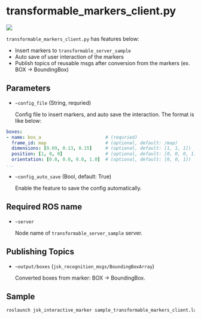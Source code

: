 # transformable_markers_client.py

![](images/transformable_markers_client.gif)

`transformable_markers_client.py` has features below:

- Insert markers to `transformable_server_sample`
- Auto save of user interaction of the markers
- Publish topics of reusable msgs after conversion from the markers (ex. BOX -> BoundingBox)


## Parameters

* `~config_file` (String, requried)

  Config file to insert markers, and auto save the interaction.
  The format is like below:

```yaml
boxes:
- name: box_a                        # (requried)
  frame_id: map                      # (optional, default: /map)
  dimensions: [0.09, 0.13, 0.15]     # (optional, default: [1, 1, 1])
  position: [1, 0, 0]                # (optional, default: [0, 0, 0, 1])
  orientation: [0.0, 0.0, 0.0, 1.0]  # (optional, default: [0, 0, 1])
...
```

* `~config_auto_save` (Bool, default: True)

  Enable the feature to save the config automatically.


## Required ROS name

* `~server`

  Node name of `transformable_server_sample` server.


## Publishing Topics

* `~output/boxes` (`jsk_recognition_msgs/BoundingBoxArray`)

  Converted boxes from marker: BOX -> BoundingBox.


## Sample

```bash
roslaunch jsk_interactive_marker sample_transformable_markers_client.launch
```
